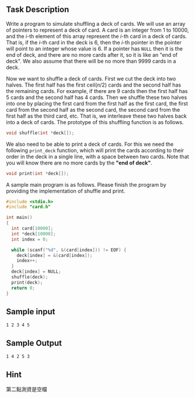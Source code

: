 ## Task Description
Write a program to simulate shuffling a deck of cards. We will use an array of pointers to represent a deck of card. A card is an integer from 1 to 10000, and the $i$-th element of this array represent the $i$-th card in a deck of cards. That is, if the $i$-th card in the deck is 6, then the $i$-th pointer in the pointer will point to an integer whose value is 6. If a pointer has `NULL` then it is the end of deck, and there are no more cards after it, so it is like an "end of deck". We also assume that there will be no more than $9999$ cards in a deck.

Now we want to shuffle a deck of cards. First we cut the deck into two halves. The first half has the first $\text{ceil}(n/2)$ cards and the second half has the remaining cards. For example, if there are 9 cards then the first half has 5 cards and the second half has 4 cards. Then we shuffle these two halves into one by placing the first card from the first half as the first card, the first card from the second half as the second card, the second card from the first half as the third card, etc. That is, we interleave these two halves back into a deck of cards. The prototype of this shuffling function is as follows.

```c
void shuffle(int *deck[]);
```
We also need to be able to print a deck of cards. For this we need the following `print_deck` function, which will print the cards according to their order in the deck in a single line, with a space between two cards. Note that you will know there are no more cards by the **"end of deck"**.
```c
void print(int *deck[]);
```

A sample main program is as follows. Please finish the program by providing the implementation of shuffle and print.

```c
#include <stdio.h>
#include "card.h"

int main()
{
  int card[10000];
  int *deck[10000];
  int index = 0;

  while (scanf("%d", &(card[index])) != EOF) {
    deck[index] = &(card[index]);
    index++;
  }
  deck[index] = NULL;
  shuffle(deck);
  print(deck);  
  return 0;
}
```

## Sample input
```
1 2 3 4 5
```

## Sample Output
```
1 4 2 5 3
```

## Hint

第二點測資是空檔